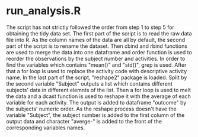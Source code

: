 # run_analysis.R
The script has not strictly followed the order from step 1 to step 5 for obtaining the tidy data set.
The first part of the script is to read the raw data file into R. As the column names of the data are all by default, the second part of the script is to rename the dataset. Then cbind and rbind functions are used to merge the data into one dataframe and order function is used to reorder the observations by the subject number and activities. In order to find the variables which contains "mean()" and "std()", grep is used. After that a for loop is used to replace the activity code with descriptive activity name. In the last part of the script, "reshape2" package is loaded. Split by the second variable "Subject" outputs a list which contains different subjects' data in different elemnts of the list. Then a for loop is used to melt the data and a dcast function is used to reshape it with the average of each variable for each activity. The output is added to dataframe "outcome" by the subjects' numeric order. As the reshape process doesn't have the variable "Subject", the subject number is added to the first column of the output data and character "averge-" is added to the front of the corresponding variables names.
